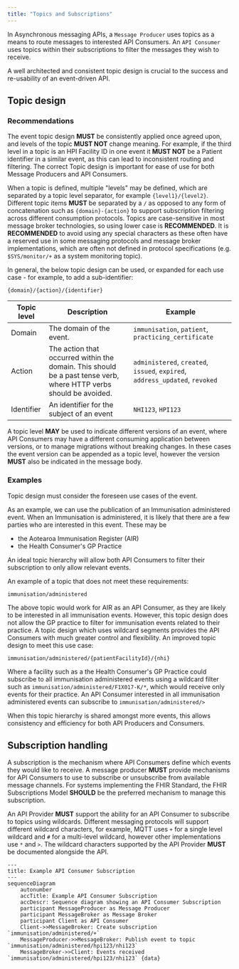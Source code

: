 ```yaml
---
title: "Topics and Subscriptions"
---
```


In Asynchronous messaging APIs, a `Message Producer` uses topics as a means to route messages to interested API Consumers. An 
`API Consumer` uses topics within their subscriptions to filter the messages they wish to receive.

A well architected and consistent topic design is crucial to the success and re-usability of an event-driven API.

## Topic design

### Recommendations

The event topic design **MUST** be consistently applied once agreed upon, and levels of the topic **MUST NOT** change meaning. For example, if the third level in a topic is an HPI Facility ID in one event it **MUST NOT** be a Patient identifier in a similar event, as this can lead to inconsistent routing and filtering. The correct Topic design is important for ease of use for both Message Producers and API Consumers.

When a topic is defined, multiple "levels" may be defined, which are separated by a topic level separator, for example `{level1}/{level2}`. Different topic items **MUST** be separated by a `/` as opposed to any form of concatenation such as `{domain}-{action}` to support subscription filtering across different consumption protocols. Topics are case-sensitive in most message broker technologies, so using lower case is **RECOMMENDED**. It is **RECOMMENDED** to avoid using any special characters as these often have a reserved use in some messaging protocols and message broker implementations, which are often not defined in protocol specifications (e.g. `$SYS/monitor/+` as a system monitoring topic).

In general, the below topic design can be used, or expanded for each use case - for example, to add a sub-identifier:

`{domain}/{action}/{identifier}`

| Topic level | Description | Example |
| - | - | - |
|Domain|The domain of the event.|`immunisation`, `patient`, `practicing_certificate` |
|Action|The action that occurred within the domain. This should be a past tense verb, where HTTP verbs should be avoided.|`administered`, `created`, `issued`, `expired`, `address_updated`, `revoked`|
|Identifier|An identifier for the subject of an event|`NHI123`, `HPI123`|

A topic level **MAY** be used to indicate different versions of an event, where API Consumers may have a different consuming application between versions, or to manage migrations without breaking changes. In these cases the event version can be appended as a topic level, however the version **MUST** also be indicated in the message body.

### Examples

Topic design must consider the foreseen use cases of the event.

As an example, we can use the publication of an Immunisation administered event. When an Immunisation is administered, it is likely that there are a few parties who are interested in this event. These may be

- the Aotearoa Immunisation Register (AIR)
- the Health Consumer's GP Practice

An ideal topic hierarchy will allow both API Consumers to filter their subscription to only allow relevant events.

An example of a topic that does not meet these requirements:

`immunisation/administered`

The above topic would work for AIR as an API Consumer, as they are likely to be interested in all immunisation events. However, this topic design does not allow the GP practice to filter for immunisation events related to their practice. A topic design which uses wildcard segments provides the API Consumers with much greater control and flexibility. An improved topic design to meet this use case:

`immunisation/administered/{patientFacilityId}/{nhi}`

Where a facility such as a the Health Consumer's GP Practice could subscribe to all immunisation administered events using a wildcard filter such as `immunisation/administered/F1X017-K/*`, which would receive only events for their practice. An API Consumer interested in all immunisation administered events can subscribe to `immunisation/administered/>`

When this topic hierarchy is shared amongst more events, this allows consistency and efficiency for both API Producers and Consumers.

## Subscription handling

A subscription is the mechanism where API Consumers define which events they would like to receive. A message producer **MUST** provide mechanisms for API Consumers to use to subscribe or unsubscribe from available message channels. For systems implementing the FHIR Standard, the FHIR Subscriptions Model **SHOULD** be the preferred mechanism to manage this subscription.

An API Provider **MUST** support the ability for an API Consumer to subscribe to topics using wildcards. Different messaging protocols will support different wildcard characters, for example, MQTT uses `+` for a single level wildcard and `#` for a multi-level wildcard, however other implementations use `*` and `>`. The wildcard characters supported by the API Provider **MUST** be documented alongside the API.

```mermaid
---
title: Example API Consumer Subscription
---
sequenceDiagram
    autonumber
    accTitle: Example API Consumer Subscription
    accDescr: Sequence diagram showing an API Consumer Subscription
    participant MessageProducer as Message Producer
    participant MessageBroker as Message Broker
    participant Client as API Consumer
    Client->>MessageBroker: Create subscription `immunisation/administered/+`
    MessageProducer->>MessageBroker: Publish event to topic `immunisation/administered/hpi123/nhi123`
    MessageBroker->>Client: Events received `immunisation/administered/hpi123/nhi123` {data}
```

<DetailedDescription text="The diagram shows an example of an API Consumer subscribing to a topic using a wildcard.
The API Consumer sends a message to the message broker to create a subscription to the topic immunisation/administered/+. The + wildcard character matches any single level of the topic.
The message producer publishes an event to the topic immunisation/administered/hpi123/nhi123.
The message broker forwards the event to the API Consumer because the event matches the subscription filter.
The API Consumer will receive all events published to the immunisation/administered topic, regardless of the value of the third level of the topic."/>